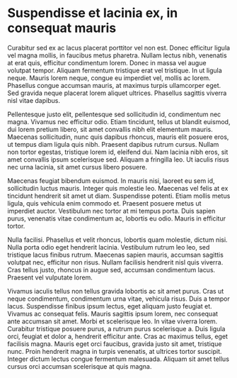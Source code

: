 # Suspendisse et lacinia ex, in consequat mauris

Curabitur sed ex ac lacus placerat porttitor vel non est. Donec efficitur ligula vel magna mollis, in faucibus metus pharetra. Nullam lectus nibh, venenatis at erat quis, efficitur condimentum lorem. Donec in massa vel augue volutpat tempor. Aliquam fermentum tristique erat vel tristique. In ut ligula neque. Mauris lorem neque, congue eu imperdiet vel, mollis ac lorem. Phasellus congue accumsan mauris, at maximus turpis ullamcorper eget. Sed gravida neque placerat lorem aliquet ultrices. Phasellus sagittis viverra nisl vitae dapibus.

Pellentesque justo elit, pellentesque sed sollicitudin id, condimentum nec magna. Vivamus nec efficitur odio. Etiam tincidunt, tellus ut blandit euismod, dui lorem pretium libero, sit amet convallis nibh elit elementum mauris. Maecenas sollicitudin, nunc quis dapibus rhoncus, mauris elit posuere eros, ut tempus diam ligula quis nibh. Praesent dapibus rutrum cursus. Nullam non tortor egestas, tristique lorem id, eleifend dui. Nam lacinia nibh eros, sit amet convallis ipsum scelerisque sed. Aliquam a fringilla leo. Ut iaculis risus nec urna lacinia, sit amet cursus libero posuere.

Maecenas feugiat bibendum euismod. In mauris nisi, laoreet eu sem id, sollicitudin luctus mauris. Integer quis molestie leo. Maecenas vel felis at ex tincidunt hendrerit sit amet ut diam. Suspendisse potenti. Etiam mollis metus ligula, quis vehicula enim commodo et. Praesent posuere metus ut imperdiet auctor. Vestibulum nec tortor at mi tempus porta. Duis sapien purus, venenatis vitae condimentum ac, lobortis eu odio. Mauris in efficitur tortor.

Nulla facilisi. Phasellus et velit rhoncus, lobortis quam molestie, dictum nisi. Nulla porta odio eget hendrerit lacinia. Vestibulum rutrum leo leo, sed tristique lacus finibus rutrum. Maecenas sapien mauris, accumsan sagittis volutpat nec, efficitur non risus. Nullam facilisis hendrerit nisl quis viverra. Cras tellus justo, rhoncus in augue sed, accumsan condimentum lacus. Praesent vel vulputate lorem.

Vivamus iaculis tellus non tellus gravida lobortis ac sit amet purus. Cras ut neque condimentum, condimentum urna vitae, vehicula risus. Duis a tempor lacus. Suspendisse finibus ipsum lectus, eget aliquam justo feugiat et. Vivamus ac consequat felis. Mauris sagittis ipsum lorem, nec consequat ante accumsan sit amet. Morbi et scelerisque leo. In vitae viverra lorem. Curabitur tristique posuere purus, a rutrum purus scelerisque a. Duis ligula orci, feugiat et dolor a, hendrerit efficitur ante. Cras ac maximus tellus, eget facilisis magna. Mauris eget orci faucibus, gravida justo sit amet, tristique nunc. Proin hendrerit magna in turpis venenatis, at ultrices tortor suscipit. Integer dictum lectus congue fermentum malesuada. Aliquam sit amet tellus cursus orci accumsan scelerisque at quis magna.

